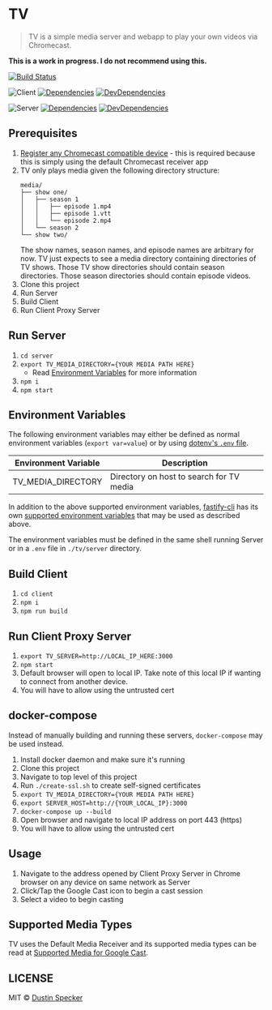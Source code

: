 # TV

> TV is a simple media server and webapp to play your own videos via Chromecast.

**This is a work in progress. I do not recommend using this.**

[![Build Status](https://travis-ci.org/dustinspecker/tv.svg?branch=master)](https://travis-ci.org/dustinspecker/tv)

![Client](https://img.shields.io/badge/component-client-blue.svg)
[![Dependencies](https://david-dm.org/dustinspecker/tv/status.svg?path=client)](https://david-dm.org/dustinspecker/tv?path=client)
[![DevDependencies](https://david-dm.org/dustinspecker/tv/dev-status.svg?path=client)](https://david-dm.org/dustinspecker/tv?path=client&type=dev)

![Server](https://img.shields.io/badge/component-server-blue.svg)
[![Dependencies](https://david-dm.org/dustinspecker/tv/status.svg?path=server)](https://david-dm.org/dustinspecker/tv?path=server)
[![DevDependencies](https://david-dm.org/dustinspecker/tv/dev-status.svg?path=server)](https://david-dm.org/dustinspecker/tv?path=server&type=dev)

## Prerequisites

1. [Register any Chromecast compatible device](https://developers.google.com/cast/docs/registration#devices) - this is required because this is simply using the default Chromecast receiver app
1. TV only plays media given the following directory structure:
    ```
    media/
    ├── show one/
    │   ├── season 1
    │   │   ├── episode 1.mp4
    │   │   ├── episode 1.vtt
    │   │   └── episode 2.mp4
    │   └── season 2
    └── show two/
    ```
    The show names, season names, and episode names are arbitrary for now. TV just expects to see a media directory containing directories of TV shows. Those TV show directories should contain season directories. Those season directories should contain episode videos.
1. Clone this project
1. Run Server
1. Build Client
1. Run Client Proxy Server

## Run Server

1. `cd server`
1. `export TV_MEDIA_DIRECTORY={YOUR MEDIA PATH HERE}`
    - Read [Environment Variables](#environment-variables) for more information
1. `npm i`
1. `npm start`

## Environment Variables

The following environment variables may either be defined as normal environment variables (`export var=value`) or by using [dotenv's `.env` file](https://github.com/motdotla/dotenv#usage).

| Environment Variable | Description |
| -------------------- | ----------- |
| TV_MEDIA_DIRECTORY | Directory on host to search for TV media |

In addition to the above supported environment variables, [fastify-cli](https://github.com/fastify/fastify-cli) has its own [supported environment variables](https://github.com/fastify/fastify-cli#options) that may be used as described above.

The environment variables must be defined in the same shell running Server or in a `.env` file in `./tv/server` directory.

## Build Client

1. `cd client`
1. `npm i`
1. `npm run build`

## Run Client Proxy Server
1. `export TV_SERVER=http://LOCAL_IP_HERE:3000`
1. `npm start`
1. Default browser will open to local IP. Take note of this local IP if wanting to connect from another device.
1. You will have to allow using the untrusted cert

## docker-compose

Instead of manually building and running these servers, `docker-compose` may be used instead.

1. Install docker daemon and make sure it's running
1. Clone this project
1. Navigate to top level of this project
1. Run `./create-ssl.sh` to create self-signed certificates
1. `export TV_MEDIA_DIRECTORY={YOUR MEDIA PATH HERE}`
1. `export SERVER_HOST=http://{YOUR_LOCAL_IP}:3000`
1. `docker-compose up --build`
1. Open browser and navigate to local IP address on port 443 (https)
1. You will have to allow using the untrusted cert

## Usage

1. Navigate to the address opened by Client Proxy Server in Chrome browser on any device on same network as Server
1. Click/Tap the Google Cast icon to begin a cast session
1. Select a video to begin casting

## Supported Media Types

TV uses the Default Media Receiver and its supported media types can be read at [Supported Media for Google Cast](https://developers.google.com/cast/docs/media#media_container_formats).

## LICENSE
MIT © [Dustin Specker](https://github.com/dustinspecker)
